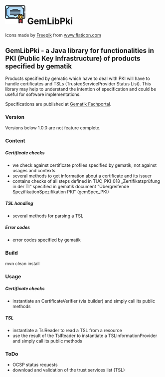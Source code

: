 # ![Logo](./doc/images/certification_64px.png) GemLibPki
<div>Icons made by <a href="https://www.freepik.com" title="Freepik">Freepik</a> from <a href="https://www.flaticon.com/" title="Flaticon">www.flaticon.com</a></div>

## GemLibPki - a Java library for functionalities in PKI (Public Key Infrastructure) of products specified by gematik
Products specified by gematic which have to deal with PKI will have to handle certificates and TSLs (TrustedServiceProvider Status List).
This library may help to understand the intention of specification and could be useful for software implementations.

Specifications are published at [Gematik Fachportal](https://fachportal.gematik.de/).

### Version
Versions below 1.0.0 are not feature complete.

### Content
##### Certificate checks
- we check against certificate profiles specified by gematik, not against usages and contexts
- several methods to get information about a certificate and its issuer  
- contains checks of all steps defined in TUC_PKI_018 „Zertifikatsprüfung in der TI“ specified in gematik document "Übergreifende SpezifikationSpezifikation PKI" (gemSpec_PKI)

##### TSL handling
- several methods for parsing a TSL

##### Error codes
- error codes specified by gematik

### Build
mvn clean install

### Usage
##### Certificate checks
- instantiate an CertificateVerifier (via builder) and simply call its public methods
##### TSL
- instantiate a TslReader to read a TSL from a resource
- use the result of the TslReader to instantiate a TSLInformationProvider and simply call its public methods

### ToDo
* OCSP status requests
* download and validation of the  trust services list (TSL)
